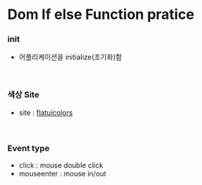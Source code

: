 # Dom If else Function pratice

### init
- 어플리케이션을 initialize(초기화)함
<br/>

### 색상 Site
- site : [flatuicolors](https://flatuicolors.com/)

<br/>

### Event type
- click : mouse double click
- mouseenter : mouse in/out

